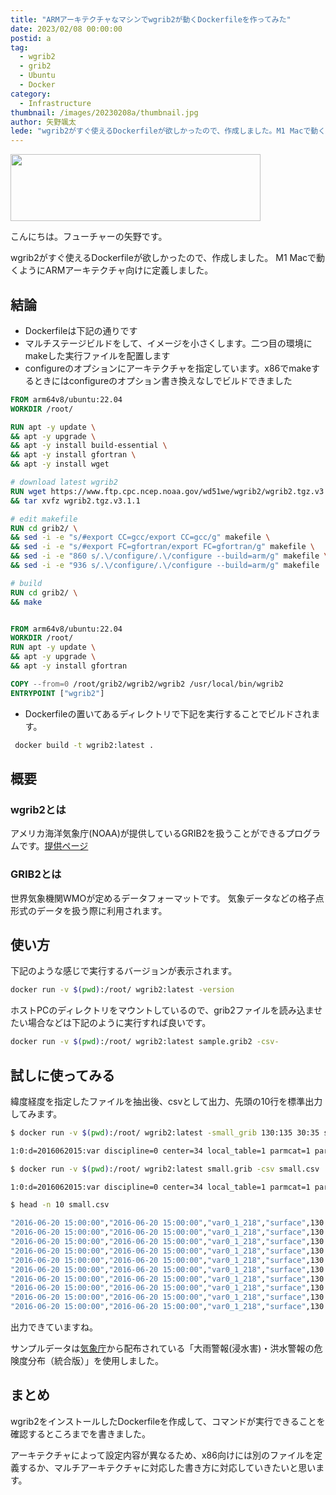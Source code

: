 ```yaml
---
title: "ARMアーキテクチャなマシンでwgrib2が動くDockerfileを作ってみた"
date: 2023/02/08 00:00:00
postid: a
tag:
  - wgrib2
  - grib2
  - Ubuntu
  - Docker
category:
  - Infrastructure
thumbnail: /images/20230208a/thumbnail.jpg
author: 矢野颯太
lede: "wgrib2がすぐ使えるDockerfileが欲しかったので、作成しました。M1 Macで動くようにARMアーキテクチャ向けに定義しました。"
---
```


<img src="/images/20230208a/images.jpg" alt="" width="400" height="107">

こんにちは。フューチャーの矢野です。

wgrib2がすぐ使えるDockerfileが欲しかったので、作成しました。
M1 Macで動くようにARMアーキテクチャ向けに定義しました。

## 結論

* Dockerfileは下記の通りです
* マルチステージビルドをして、イメージを小さくします。二つ目の環境にmakeした実行ファイルを配置します
* configureのオプションにアーキテクチャを指定しています。x86でmakeするときにはconfigureのオプション書き換えなしでビルドできました

```Dockerfile
FROM arm64v8/ubuntu:22.04
WORKDIR /root/

RUN apt -y update \
&& apt -y upgrade \
&& apt -y install build-essential \
&& apt -y install gfortran \
&& apt -y install wget

# download latest wgrib2
RUN wget https://www.ftp.cpc.ncep.noaa.gov/wd51we/wgrib2/wgrib2.tgz.v3.1.1 \
&& tar xvfz wgrib2.tgz.v3.1.1

# edit makefile
RUN cd grib2/ \
&& sed -i -e "s/#export CC=gcc/export CC=gcc/g" makefile \
&& sed -i -e "s/#export FC=gfortran/export FC=gfortran/g" makefile \
&& sed -i -e "860 s/.\/configure/.\/configure --build=arm/g" makefile \
&& sed -i -e "936 s/.\/configure/.\/configure --build=arm/g" makefile

# build
RUN cd grib2/ \
&& make


FROM arm64v8/ubuntu:22.04
WORKDIR /root/
RUN apt -y update \
&& apt -y upgrade \
&& apt -y install gfortran

COPY --from=0 /root/grib2/wgrib2/wgrib2 /usr/local/bin/wgrib2
ENTRYPOINT ["wgrib2"]
```

* Dockerfileの置いてあるディレクトリで下記を実行することでビルドされます。


```sh
 docker build -t wgrib2:latest .
```
## 概要
### wgrib2とは

アメリカ海洋気象庁(NOAA)が提供しているGRIB2を扱うことができるプログラムです。[提供ページ](https://www.cpc.ncep.noaa.gov/products/wesley/wgrib2/)

### GRIB2とは

世界気象機関WMOが定めるデータフォーマットです。
気象データなどの格子点形式のデータを扱う際に利用されます。


## 使い方
下記のような感じで実行するバージョンが表示されます。

```sh
docker run -v $(pwd):/root/ wgrib2:latest -version
```

ホストPCのディレクトリをマウントしているので、grib2ファイルを読み込ませたい場合などは下記のように実行すれば良いです。

```sh
docker run -v $(pwd):/root/ wgrib2:latest sample.grib2 -csv-
```

## 試しに使ってみる
緯度経度を指定したファイルを抽出後、csvとして出力、先頭の10行を標準出力してみます。

```sh
$ docker run -v $(pwd):/root/ wgrib2:latest -small_grib 130:135 30:35 small.grib Z__C_RJTD_20160620150000_MET_GPV_Ggis1km_Plfdc_Aper10min_FH0000-0300_grib2.bin

1:0:d=2016062015:var discipline=0 center=34 local_table=1 parmcat=1 parm=218:surface:anl:

$ docker run -v $(pwd):/root/ wgrib2:latest small.grib -csv small.csv

1:0:d=2016062015:var discipline=0 center=34 local_table=1 parmcat=1 parm=218:surface:anl:

$ head -n 10 small.csv

"2016-06-20 15:00:00","2016-06-20 15:00:00","var0_1_218","surface",130.006,30.0042,0
"2016-06-20 15:00:00","2016-06-20 15:00:00","var0_1_218","surface",130.019,30.0042,0
"2016-06-20 15:00:00","2016-06-20 15:00:00","var0_1_218","surface",130.031,30.0042,0
"2016-06-20 15:00:00","2016-06-20 15:00:00","var0_1_218","surface",130.044,30.0042,0
"2016-06-20 15:00:00","2016-06-20 15:00:00","var0_1_218","surface",130.056,30.0042,0
"2016-06-20 15:00:00","2016-06-20 15:00:00","var0_1_218","surface",130.069,30.0042,0
"2016-06-20 15:00:00","2016-06-20 15:00:00","var0_1_218","surface",130.081,30.0042,0
"2016-06-20 15:00:00","2016-06-20 15:00:00","var0_1_218","surface",130.094,30.0042,0
"2016-06-20 15:00:00","2016-06-20 15:00:00","var0_1_218","surface",130.106,30.0042,0
"2016-06-20 15:00:00","2016-06-20 15:00:00","var0_1_218","surface",130.119,30.0042,0
```
出力できていますね。


サンプルデータは[気象庁](https://www.data.jma.go.jp/developer/gpv_sample.html)から配布されている「大雨警報(浸水害)・洪水警報の危険度分布（統合版）」を使用しました。

## まとめ

wgrib2をインストールしたDockerfileを作成して、コマンドが実行できることを確認するところまでを書きました。

アーキテクチャによって設定内容が異なるため、x86向けには別のファイルを定義するか、マルチアーキテクチャに対応した書き方に対応していきたいと思います。
